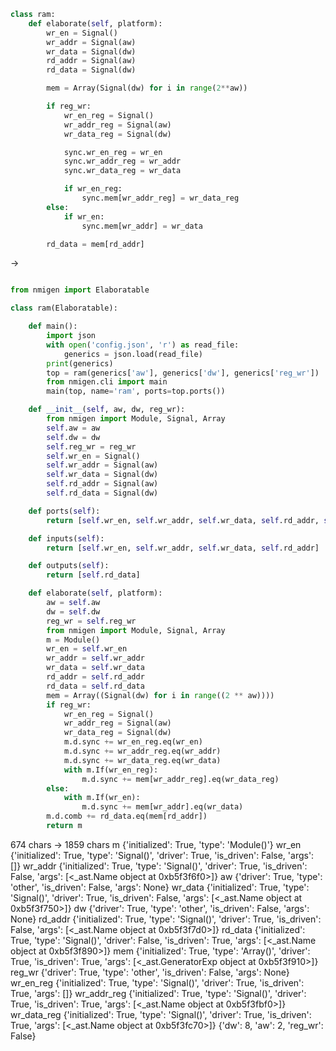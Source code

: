 ```python
class ram:
    def elaborate(self, platform):
        wr_en = Signal()
        wr_addr = Signal(aw)
        wr_data = Signal(dw)
        rd_addr = Signal(aw)
        rd_data = Signal(dw)

        mem = Array(Signal(dw) for i in range(2**aw))

        if reg_wr:
            wr_en_reg = Signal()
            wr_addr_reg = Signal(aw)
            wr_data_reg = Signal(dw)

            sync.wr_en_reg = wr_en
            sync.wr_addr_reg = wr_addr
            sync.wr_data_reg = wr_data

            if wr_en_reg:
                sync.mem[wr_addr_reg] = wr_data_reg
        else:
            if wr_en:
                sync.mem[wr_addr] = wr_data

        rd_data = mem[rd_addr]

```
 ->
```python

from nmigen import Elaboratable

class ram(Elaboratable):

    def main():
        import json
        with open('config.json', 'r') as read_file:
            generics = json.load(read_file)
        print(generics)
        top = ram(generics['aw'], generics['dw'], generics['reg_wr'])
        from nmigen.cli import main
        main(top, name='ram', ports=top.ports())

    def __init__(self, aw, dw, reg_wr):
        from nmigen import Module, Signal, Array
        self.aw = aw
        self.dw = dw
        self.reg_wr = reg_wr
        self.wr_en = Signal()
        self.wr_addr = Signal(aw)
        self.wr_data = Signal(dw)
        self.rd_addr = Signal(aw)
        self.rd_data = Signal(dw)

    def ports(self):
        return [self.wr_en, self.wr_addr, self.wr_data, self.rd_addr, self.rd_data]

    def inputs(self):
        return [self.wr_en, self.wr_addr, self.wr_data, self.rd_addr]

    def outputs(self):
        return [self.rd_data]

    def elaborate(self, platform):
        aw = self.aw
        dw = self.dw
        reg_wr = self.reg_wr
        from nmigen import Module, Signal, Array
        m = Module()
        wr_en = self.wr_en
        wr_addr = self.wr_addr
        wr_data = self.wr_data
        rd_addr = self.rd_addr
        rd_data = self.rd_data
        mem = Array((Signal(dw) for i in range((2 ** aw))))
        if reg_wr:
            wr_en_reg = Signal()
            wr_addr_reg = Signal(aw)
            wr_data_reg = Signal(dw)
            m.d.sync += wr_en_reg.eq(wr_en)
            m.d.sync += wr_addr_reg.eq(wr_addr)
            m.d.sync += wr_data_reg.eq(wr_data)
            with m.If(wr_en_reg):
                m.d.sync += mem[wr_addr_reg].eq(wr_data_reg)
        else:
            with m.If(wr_en):
                m.d.sync += mem[wr_addr].eq(wr_data)
        m.d.comb += rd_data.eq(mem[rd_addr])
        return m

```
674 chars -> 1859 chars
m {'initialized': True, 'type': 'Module()'}
wr_en {'initialized': True, 'type': 'Signal()', 'driver': True, 'is_driven': False, 'args': []}
wr_addr {'initialized': True, 'type': 'Signal()', 'driver': True, 'is_driven': False, 'args': [<_ast.Name object at 0xb5f3f6f0>]}
aw {'driver': True, 'type': 'other', 'is_driven': False, 'args': None}
wr_data {'initialized': True, 'type': 'Signal()', 'driver': True, 'is_driven': False, 'args': [<_ast.Name object at 0xb5f3f750>]}
dw {'driver': True, 'type': 'other', 'is_driven': False, 'args': None}
rd_addr {'initialized': True, 'type': 'Signal()', 'driver': True, 'is_driven': False, 'args': [<_ast.Name object at 0xb5f3f7d0>]}
rd_data {'initialized': True, 'type': 'Signal()', 'driver': False, 'is_driven': True, 'args': [<_ast.Name object at 0xb5f3f890>]}
mem {'initialized': True, 'type': 'Array()', 'driver': True, 'is_driven': True, 'args': [<_ast.GeneratorExp object at 0xb5f3f910>]}
reg_wr {'driver': True, 'type': 'other', 'is_driven': False, 'args': None}
wr_en_reg {'initialized': True, 'type': 'Signal()', 'driver': True, 'is_driven': True, 'args': []}
wr_addr_reg {'initialized': True, 'type': 'Signal()', 'driver': True, 'is_driven': True, 'args': [<_ast.Name object at 0xb5f3fbf0>]}
wr_data_reg {'initialized': True, 'type': 'Signal()', 'driver': True, 'is_driven': True, 'args': [<_ast.Name object at 0xb5f3fc70>]}
{'dw': 8, 'aw': 2, 'reg_wr': False}
